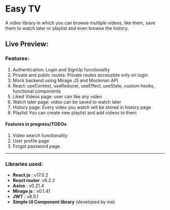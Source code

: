 # Easy TV


A video library in which you can browse multiple videos, like them, save them to watch later or playlist and even browse the history.

Live Preview:
---

### Features:

1. Authentication: Login and SignUp functionality
2. Private and public routes: Private routes accessible only on login
3. Mock backend using Mirage JS and Mockman API.
4. React: useContext, useReducer, useEffect, useState, custom hooks, functional components
5. Liked Videos page: user can like any video
6. Watch later page: video can be saved to watch later
7. History page: Every video you watch will be stored in history page
8. Playlist You can create new playlist and add videos to them.


#### Features in progress/TODOs

1. Video search functionality
2. User profile page
3. Forgot password page.

---

### Libraries used:

- **React.js** : v17.0.2
- **React router**: v6.2.2
- **Axios** : v0.21.4
- **Mirage js** : v0.1.41
- **JWT** : v8.5.1
- **Simple UI Component library** (developed by me)
